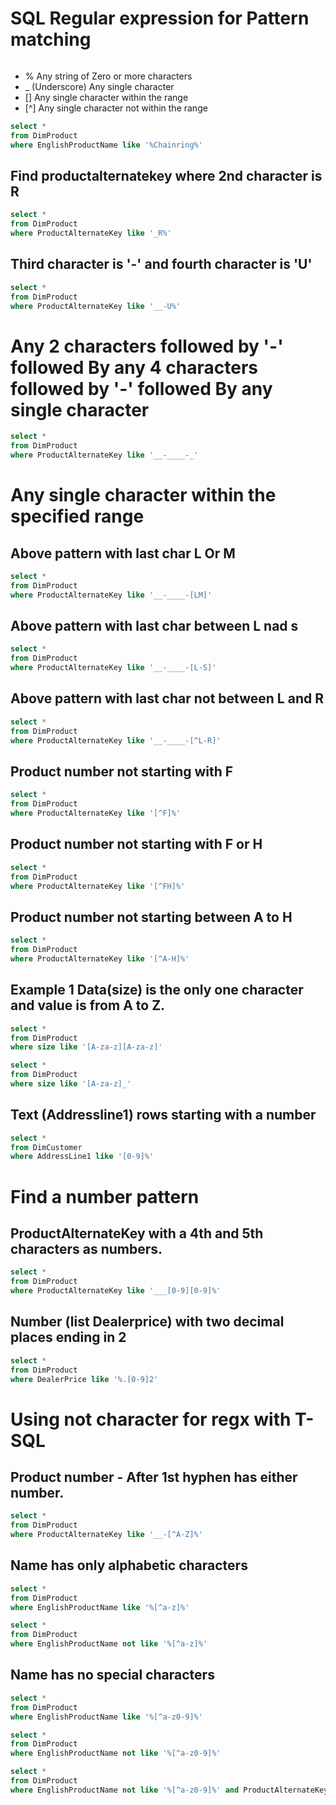 # SQL Regular expression for Pattern matching

![]()

 - %	Any string of Zero or more characters
 - _ (Underscore)	Any single character
 - []	Any single character within the range
 - [^]	Any single character not within the range

```SQL
select *
from DimProduct
where EnglishProductName like '%Chainring%'
```

## Find productalternatekey where 2nd character is R
```SQL
select *
from DimProduct
where ProductAlternateKey like '_R%'
```

## Third character is '-' and fourth character is 'U'
```SQL
select *
from DimProduct
where ProductAlternateKey like '__-U%'
```

# Any 2 characters followed by '-' followed By any 4 characters followed by '-' followed By any single character
```SQL
select *
from DimProduct
where ProductAlternateKey like '__-____-_'
```

# Any single character within the specified range 
## Above pattern with last char L Or M 
```SQL
select *
from DimProduct
where ProductAlternateKey like '__-____-[LM]'
```

## Above pattern with last char between L nad s
```SQL
select *
from DimProduct
where ProductAlternateKey like '__-____-[L-S]'
```

## Above pattern with last char not between L and R
```SQL
select *
from DimProduct
where ProductAlternateKey like '__-____-[^L-R]'
```

## Product number not starting with F
```SQL
select *
from DimProduct
where ProductAlternateKey like '[^F]%'
```

## Product number not starting with F or H
```SQL
select *
from DimProduct
where ProductAlternateKey like '[^FH]%'
```

## Product number not starting between A to H
```SQL
select *
from DimProduct
where ProductAlternateKey like '[^A-H]%'
```

## Example 1 Data(size) is the only one character  and value is from A to Z.
```SQL
select *
from DimProduct
where size like '[A-za-z][A-za-z]'
```
```SQL
select *
from DimProduct
where size like '[A-za-z]_'
```

## Text (Addressline1) rows starting with a number
```SQL
select *
from DimCustomer
where AddressLine1 like '[0-9]%'
```

# Find a number pattern
## ProductAlternateKey with a 4th and 5th characters as numbers.
```SQL
select *
from DimProduct
where ProductAlternateKey like '___[0-9][0-9]%'
```

## Number (list Dealerprice) with two decimal places ending in 2
```SQL
select *
from DimProduct
where DealerPrice like '%.[0-9]2'
```

# Using not character for regx with T-SQL
## Product number - After 1st hyphen has either number.
```SQL
select *
from DimProduct
where ProductAlternateKey like '__-[^A-Z]%'
```

## Name has only alphabetic characters
```SQL
select *
from DimProduct
where EnglishProductName like '%[^a-z]%'
```
```SQL
select *
from DimProduct
where EnglishProductName not like '%[^a-z]%'
```

## Name has no special characters
```SQL
select *
from DimProduct
where EnglishProductName like '%[^a-z0-9]%'
```
```SQL
select *
from DimProduct
where EnglishProductName not like '%[^a-z0-9]%'
```
```SQL
select *
from DimProduct
where EnglishProductName not like '%[^a-z0-9]%' and ProductAlternateKey not like '%[^a-z0-9]%'
```
